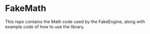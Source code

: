 # FakeMath
This repo contains the Math code used by the FakeEngine, along with example code of how to use the library.
